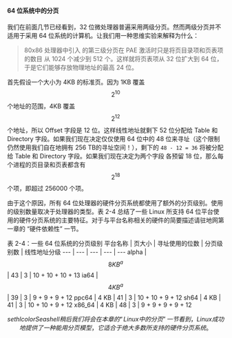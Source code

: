 #### 64 位系统中的分页

我们在前面几节已经看到，32 位微处理器普遍采用两级分页。然而两级分页并不适用于采用 64 位系统的计算机。让我们用一种思维实验来解释为什么：

> 80x86 处理器中引入 的第三级分页在 PAE 激活时只是将页目录项和页表项的数目 从 1024 个减少到 512 个。这样就将页表项从 32 位扩大到 64 位，于是它们能够存放物理地址的最高 24 位。

首先假设一个大小为 4KB 的标准页。因为 1KB 覆盖 $$2^{10}$$ 个地址的范围，4KB 覆盖 $$2^{12}$$ 个地址，所以 Offset 字段是 12 位。这样线性地址就剩下 52 位分配给 Table 和 Directory 字段。如果我们现在决定仅仅使用 64 位中的 48 位来寻址（这个限制仍然使用我们自在地拥有 256 TB的寻址空间！），剩下的 `48 - 12 = 36` 将被分配给 Table 和 Directory 字段。如果我们现在决定为两个字段 各预留 18 位，那么每个进程的页目录和页表都含有 $$2^{18}$$ 个项，即超过 256000 个项。

由于这个原因，所有 64 位处理器的硬件分页系统都使用了额外的分页级别。使用的级别数量取决于处理器的类型。表 2-4 总结了一些 Linux 所支持 64 位平台使用的硬件分页系统的主要特征。对于与平台名称相关的硬件的简要描述请驻地网第一章的 “硬件依赖性” 一节。

表 2-4：一些 64 位系统的分页级别
平台名称 | 页大小 | 寻址使用的位数 | 分页级别数 | 线性地址分级
--- | --- | --- | --- | ---
alpha | $$8 KB^{a}$$ | 43 | 3 | 10 + 10 + 10 + 13
ia64 | $$4 KB^{a}$$ | 39 | 3 | 9 + 9 + 9 + 12
ppc64 | 4 KB | 41 | 3 | 10 + 10 + 9 + 12
sh64 | 4 KB | 41 | 3 | 10 + 10 + 9 + 12
x86_64 | 4 KB | 48 | 3 | 9 + 9 + 9 + 9 + 12

$$ sethlcolor{Seashell}稍后我们将会在本章的 “Linux中的分页” 一节看到，Linux 成功地提供了一种能用分页模型， 它适合于绝大多数所支持的硬件分页系统。$$

